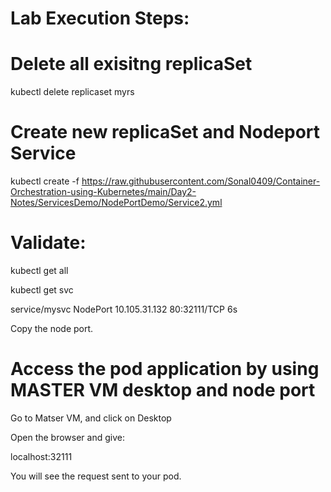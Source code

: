 Lab Execution Steps:
====================

Delete all exisitng replicaSet
==============================

kubectl delete replicaset myrs

Create new replicaSet and Nodeport Service
===============================

kubectl create -f https://raw.githubusercontent.com/Sonal0409/Container-Orchestration-using-Kubernetes/main/Day2-Notes/ServicesDemo/NodePortDemo/Service2.yml

Validate:
===============================

kubectl get all

kubectl get svc

service/mysvc        NodePort    10.105.31.132    <none>        80:32111/TCP   6s
  
Copy the node port.

  
Access the pod application by using MASTER VM desktop and node port
========================================

Go to Matser VM, and click on Desktop

Open the browser and give:

localhost:32111

You will see the request sent to your pod.


  
  
